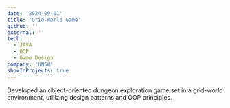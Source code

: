 ```yaml
---
date: '2024-09-01'
title: 'Grid-World Game'
github: ''
external: ''
tech:
  - JAVA
  - OOP
  - Game Design
company: 'UNSW'
showInProjects: true
---
```


Developed an object-oriented dungeon exploration game set in a grid-world environment, utilizing design patterns and OOP principles.